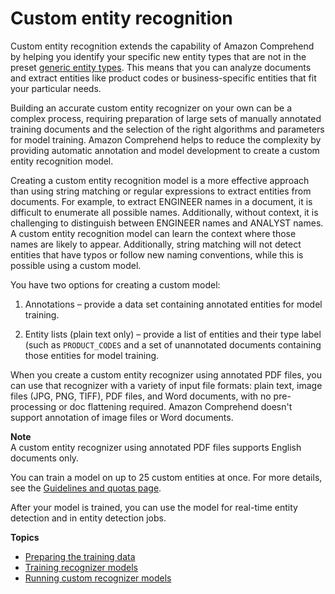 # Custom entity recognition<a name="custom-entity-recognition"></a>

Custom entity recognition extends the capability of Amazon Comprehend by helping you identify your specific new entity types that are not in the preset [generic entity types](https://docs.aws.amazon.com/comprehend/latest/dg/how-entities.html)\. This means that you can analyze documents and extract entities like product codes or business\-specific entities that fit your particular needs\.

Building an accurate custom entity recognizer on your own can be a complex process, requiring preparation of large sets of manually annotated training documents and the selection of the right algorithms and parameters for model training\. Amazon Comprehend helps to reduce the complexity by providing automatic annotation and model development to create a custom entity recognition model\.

Creating a custom entity recognition model is a more effective approach than using string matching or regular expressions to extract entities from documents\. For example, to extract ENGINEER names in a document, it is difficult to enumerate all possible names\. Additionally, without context, it is challenging to distinguish between ENGINEER names and ANALYST names\. A custom entity recognition model can learn the context where those names are likely to appear\. Additionally, string matching will not detect entities that have typos or follow new naming conventions, while this is possible using a custom model\. 

You have two options for creating a custom model: 

1. Annotations – provide a data set containing annotated entities for model training\. 

1. Entity lists \(plain text only\) – provide a list of entities and their type label \(such as `PRODUCT_CODES` and a set of unannotated documents containing those entities for model training\.

When you create a custom entity recognizer using annotated PDF files, you can use that recognizer with a variety of input file formats: plain text, image files \(JPG, PNG, TIFF\), PDF files, and Word documents, with no pre\-processing or doc flattening required\. Amazon Comprehend doesn't support annotation of image files or Word documents\.

**Note**  
A custom entity recognizer using annotated PDF files supports English documents only\.

You can train a model on up to 25 custom entities at once\. For more details, see the [Guidelines and quotas page](https://docs.aws.amazon.com/comprehend/latest/dg/guidelines-and-limits.html)\.

After your model is trained, you can use the model for real\-time entity detection and in entity detection jobs\. 

**Topics**
+ [Preparing the training data](prep-training-data-cer.md)
+ [Training recognizer models](training-recognizers.md)
+ [Running custom recognizer models](detecting-recognizers.md)